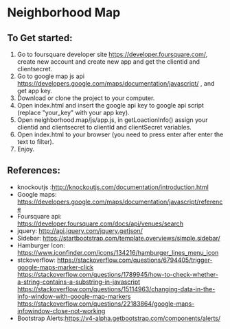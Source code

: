 # Neighborhood Map
## To Get started:

1. Go to foursquare developer site https://developer.foursquare.com/, create new account and create new app and get the clientid and clientsecret.
2. Go to google map js api https://developers.google.com/maps/documentation/javascript/ , and get app key.
3. Download or clone the project to your computer.
4. Open index.html and insert the google api key to
google api script (replace "your_key" with your app key).
5. Open neighborhood.map/js/app.js, in  getLoactionInfo() assign your clientid and clientsecret to clientId and clientSecret variables.
6. Open index.html to your browser (you need to press enter after enter the text to filter).
7. Enjoy.

## References:
- knockoutjs :http://knockoutjs.com/documentation/introduction.html
- Google maps: https://developers.google.com/maps/documentation/javascript/reference
- Foursquare api: https://developer.foursquare.com/docs/api/venues/search
- jquery: http://api.jquery.com/jquery.getjson/
- Sidebar: https://startbootstrap.com/template.overviews/simple.sidebar/
- Hamburger Icon: https://www.iconfinder.com/icons/134216/hamburger_lines_menu_icon
- stckoverflow:
                 https://stackoverflow.com/questions/6794405/trigger-google-maps-marker-click
                 https://stackoverflow.com/questions/1789945/how-to-check-whether-a-string-contains-a-substring-in-javascript
                 https://stackoverflow.com/questions/15114963/changing-data-in-the-info-window-with-google-map-markers
                 https://stackoverflow.com/questions/22183864/google-maps-infowindow-close-not-working
- Bootstrap Alerts:https://v4-alpha.getbootstrap.com/components/alerts/ 
